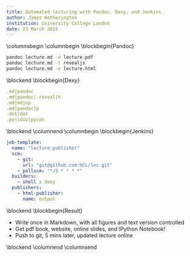 ```yaml
---
title: Automated lecturing with Pandoc, Dexy, and Jenkins
author: James Hetherington
institution: University College London
date: 23 March 2015
---
```


\columnsbegin
\columnbegin
\blockbegin{Pandoc}

``` bash
pandoc lecture.md -o lecture.pdf
pandoc lecture.md -t revealjs
pandoc lecture.md -o lecture.html
```

\blockend
\blockbegin{Dexy}

``` yaml
.md|pandoc
.md|pandoc|-reveal|h
.md|mdjup
.md|pandoc|p
.dot|dot
.py|idio|pycon
```

\blockend
\columnend
\columnbegin
\blockbegin{Jenkins}


``` yaml
job-template:
  name: "lecture-publisher"
  scm:
    - git:
      url: "git@github.com:UCL/lec.git"
    - pollscm: "*/5 * * * *"
  builders:
    - shell : dexy
  publishers:
    - html-publisher:
      name: output
```

\blockend
\blockbegin{Result}

* Write once in Markdown, with all figures and text version controlled
* Get pdf book, website, online slides, and IPython Notebook!
* Push to git, 5 mins later, updated lecture online

\blockend
\columnend
\columnsend
